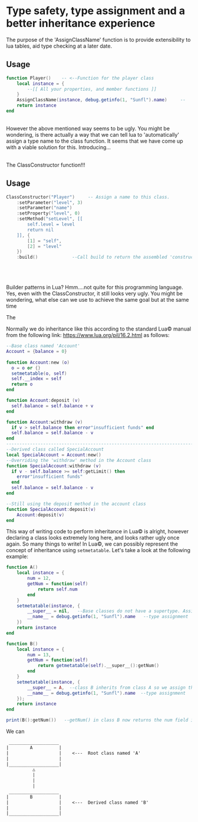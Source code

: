 # Type safety, type assignment and a better inheritance experience

The purpose of the 'AssignClassName' function is to provide extensibility to lua tables, aid type checking at a later date. 

## Usage
```lua
function Player()    -- <--Function for the player class
    local instance = { 
        --[[ All your properties, and member functions ]]
    }
    AssignClassName(instance, debug.getinfo(1, "Sunfl").name)     --   <-- You will have to manually call the AssignClassName function in the file, otherwise this class will have a default type 'table'
    return instance
end
```
<br />
However the above mentioned way seems to be ugly. You might be wondering, is there actually a way that we can tell lua to 'automatically' assign a type name to the class function. It seems that we have come up with a viable solution for this. Introducing...  
<br />
<br /> 

The ClassConstructor function!!!

## Usage
```lua
ClassConstructor("Player")     -- Assign a name to this class. 
    :setParameter("level", 3)
    :setParameter("name")
    :setProperty("level", 0)
    :setMethod("setLevel", [[ 
        self.level = level
        return nil
    ]], { 
        [1] = "self",
        [2] = "level"
    })
    :build()             --Call build to return the assembled 'constructor' function to be called. Enjoy your class!
```
<br /> 
<br /> 
<br /> 
Builder patterns in Lua? Hmm....not quite for this programming language. Yes, even with the ClassConstructor, it still looks very ugly. You might be wondering, what else can we use to achieve the same goal but at the same time 

The 

Normally we do inheritance like this according to the standard Lua&copy; manual from the following link: https://www.lua.org/pil/16.2.html as follows:
```lua
--Base class named 'Account'
Account = {balance = 0}
    
function Account:new (o)
  o = o or {}
  setmetatable(o, self)
  self.__index = self
  return o
end

function Account:deposit (v)
  self.balance = self.balance + v
end

function Account:withdraw (v)
  if v > self.balance then error"insufficient funds" end
  self.balance = self.balance - v
end
-----------------------------------------------------------------------------------------
--Derived class called SpecialAccount 
local SpecialAccount = Account:new()
--Overriding the 'withdraw' method in the Account class
function SpecialAccount:withdraw (v)
  if v - self.balance >= self:getLimit() then
    error"insufficient funds"
  end
  self.balance = self.balance - v
end

--Still using the deposit method in the account class
function SpecialAccount:deposit(v)
    Account:deposit(v)   
end
```
This way of writing code to perform inheritance in Lua&copy; is alright, however declaring a class looks extremely long here, and looks rather ugly once again. So many things to write! In Lua&copy;, we can possibly represent the concept of inheritance using <code>setmetatable</code>. Let's take a look at the following example: 
```lua
function A()
    local instance = {
        num = 12, 
        getNum = function(self)
            return self.num
        end 
    } 
    setmetatable(instance, { 
        __super__ = nil,   --Base classes do not have a supertype. Assign 'nil' to indicate that the class is the base. 
        __name__ = debug.getinfo(1, "Sunfl").name   --type assignment
    })
    return instance
end 

function B()
    local instance = {
        num = 13,
        getNum = function(self)
            return getmetatable(self).__super__():getNum()
        end
    }
    setmetatable(instance, {
        __super__ = A,  --class B inherits from class A so we assign the __super__ property of class B's metatable to be class A
        __name__ = debug.getinfo(1, "Sunfl").name  --type assignment
    });
    return instance
end

print(B():getNum())   --getNum() in class B now returns the num field in class A instead. 
```
We can 

```txt
 ___________________
|        A          |
|                   |    <---  Root class named 'A'
|                   |
|___________________|
          △
          |
          |
          |
 ___________________
|        B          |
|                   |    <---  Derived class named 'B'
|                   |
|___________________|
```
